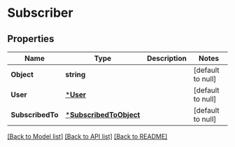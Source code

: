 # Subscriber

## Properties
Name | Type | Description | Notes
------------ | ------------- | ------------- | -------------
**Object** | **string** |  | [default to null]
**User** | [***User**](User.md) |  | [default to null]
**SubscribedTo** | [***SubscribedToObject**](SubscribedToObject.md) |  | [default to null]

[[Back to Model list]](../README.md#documentation-for-models) [[Back to API list]](../README.md#documentation-for-api-endpoints) [[Back to README]](../README.md)

